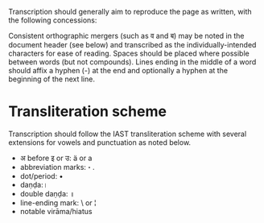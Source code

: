 <!-- TITLE: Transcription Specification -->
<!-- SUBTITLE: standards for transcription and transliteration -->

Transcription should generally aim to reproduce the page as written, with the following concessions:

Consistent orthographic mergers (such as व and ब) may be noted in the document header (see below) and transcribed as the individually-intended characters for ease of reading.
Spaces should be placed where possible between words (but not compounds).
Lines ending in the middle of a word should affix a hyphen (-) at the end and optionally a hyphen at the beginning of the next line.

# Transliteration scheme

Transcription should follow the IAST transliteration scheme with several extensions for vowels and punctuation as noted below.

*  अ before इ or उ: ä or a
*  abbreviation marks: ॰ . 
*  dot/period: • 
*  daṇḍa:।
*  double daṇḍa: ॥
*  line-ending mark: \ or ¦
*  notable virāma/hiatus